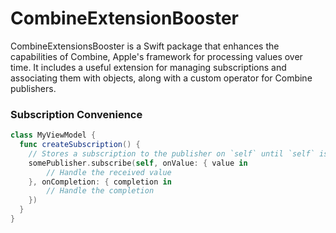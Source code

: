 # CombineExtensionBooster

CombineExtensionsBooster is a Swift package that enhances the capabilities of Combine, Apple's framework for processing values over time. It includes a useful extension for managing subscriptions and associating them with objects, along with a custom operator for Combine publishers.

### Subscription Convenience

```swift
class MyViewModel {
  func createSubscription() {
    // Stores a subscription to the publisher on `self` until `self` is deallocated.
    somePublisher.subscribe(self, onValue: { value in
        // Handle the received value
    }, onCompletion: { completion in
        // Handle the completion
    })
  }
}
```
